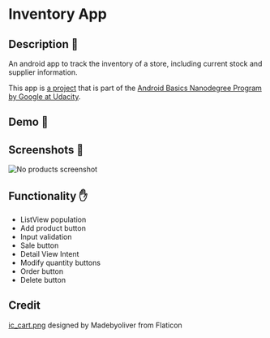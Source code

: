 # Inventory App

## Description :pencil:

An android app to track the inventory of a store, including current stock and supplier information.

This app is [a project](https://www.udacity.com/course/android-basics-data-storage--ud845) that is part of the [Android Basics Nanodegree Program by Google at Udacity](https://www.udacity.com/course/android-basics-nanodegree-by-google--nd803).

## Demo :iphone:

## Screenshots :iphone:

![No products screenshot](https://github.com/joshvocal/Inventory-App/blob/master/demo/screenshot-no-products.png)

## Functionality :hand:

* ListView population
* Add product button
* Input validation
* Sale button
* Detail View Intent
* Modify quantity buttons
* Order button
* Delete button

## Credit
[ic_cart.png](https://github.com/joshvocal/Inventory-App/blob/master/app/src/main/res/drawable-hdpi/ic_cart.png) designed by Madebyoliver from Flaticon

